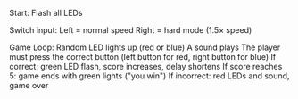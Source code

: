 Start:
Flash all LEDs

Switch input:
Left = normal speed
Right = hard mode (1.5× speed)

Game Loop:
Random LED lights up (red or blue)
A sound plays
The player must press the correct button (left button for red, right button for blue)
If correct: green LED flash, score increases, delay shortens
If score reaches 5: game ends with green lights ("you win")
If incorrect: red LEDs and sound, game over
